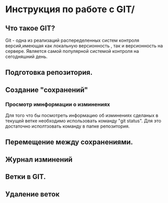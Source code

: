 # Инструкция по работе с GIT/

## Что такое GIT?
Git - одна из реализаций распеределенных систем контроля версий,имеющая как локальную версионность , так и версионность на сервере.
Является самой популярной системой контроля на сегодняшний день.
## Подготовка репозитория.

## Создание "сохранений"

### Просмотр имнформации о изминениях

Для того что бы посмотреть информацию об изминениях сделаных в текущей ветке необходимо использовать команду "git status". Для это достаточно исполтзовать команду в папке репозитория.

## Перемещение между сохранениями.

## Журнал изминений

## Ветки в GIT.

##

##

## Удаление веток

